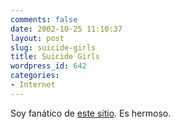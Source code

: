 ```yaml
---
comments: false
date: 2002-10-25 11:10:37
layout: post
slug: suicide-girls
title: Suicide Girls
wordpress_id: 642
categories:
- Internet
---
```


Soy fanático de [este sitio](http://www.suicidegirls.com/). Es hermoso.




 
